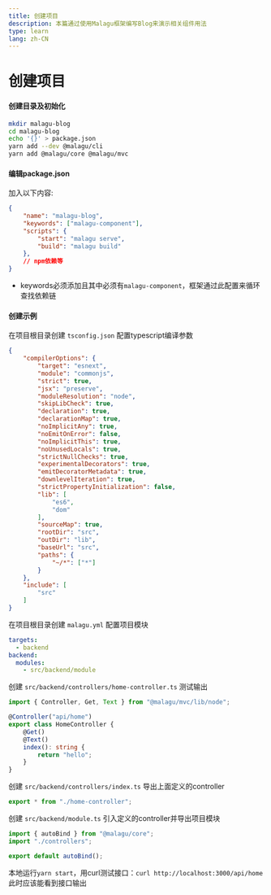 ```yaml
---
title: 创建项目
description: 本篇通过使用Malagu框架编写Blog来演示相关组件用法
type: learn
lang: zh-CN
---
```


# 创建项目

#### 创建目录及初始化

```bash
mkdir malagu-blog
cd malagu-blog
echo '{}' > package.json
yarn add --dev @malagu/cli
yarn add @malagu/core @malagu/mvc
```

#### 编辑package.json

加入以下内容:

```json
{
    "name": "malagu-blog",
    "keywords": ["malagu-component"],
    "scripts": {
        "start": "malagu serve",
        "build": "malagu build"
    },
    // npm依赖等
}
```
* keywords必须添加且其中必须有`malagu-component`，框架通过此配置来循环查找依赖链

#### 创建示例

在项目根目录创建 `tsconfig.json` 配置typescript编译参数

```json
{
    "compilerOptions": {
        "target": "esnext",
        "module": "commonjs",
        "strict": true,
        "jsx": "preserve",
        "moduleResolution": "node",
        "skipLibCheck": true,
        "declaration": true,
        "declarationMap": true,
        "noImplicitAny": true,
        "noEmitOnError": false,
        "noImplicitThis": true,
        "noUnusedLocals": true,
        "strictNullChecks": true,
        "experimentalDecorators": true,
        "emitDecoratorMetadata": true,
        "downlevelIteration": true,
        "strictPropertyInitialization": false,
        "lib": [
            "es6",
            "dom"
        ],
        "sourceMap": true,
        "rootDir": "src",
        "outDir": "lib",
        "baseUrl": "src",
        "paths": {
            "~/*": ["*"]
        }
    },
    "include": [
        "src"
    ]
}
```

在项目根目录创建 `malagu.yml` 配置项目模块

```yaml
targets:
  - backend
backend:
  modules:
    - src/backend/module
```

创建 `src/backend/controllers/home-controller.ts` 测试输出

```ts
import { Controller, Get, Text } from "@malagu/mvc/lib/node";

@Controller("api/home")
export class HomeController {
    @Get()
    @Text()
    index(): string {
        return "hello";
    }
}
```

创建 `src/backend/controllers/index.ts` 导出上面定义的controller

```ts
export * from "./home-controller";
```

创建 `src/backend/module.ts` 引入定义的controller并导出项目模块

```ts
import { autoBind } from "@malagu/core";
import "./controllers";

export default autoBind();
```

本地运行`yarn start`，用curl测试接口：`curl http://localhost:3000/api/home`此时应该能看到接口输出
